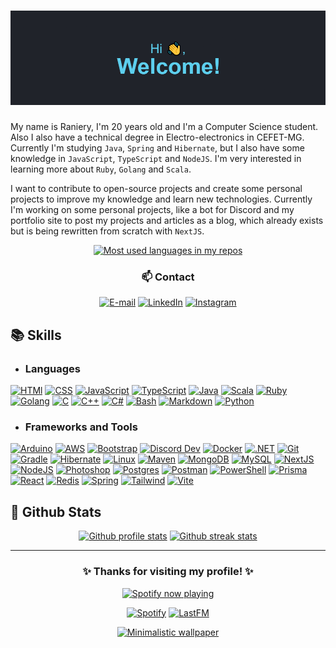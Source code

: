# [![My Skills](./header-en.png)](https://github.com/khalby786/REHeader)

My name is Raniery, I'm 20 years old and I'm a Computer Science student. Also
I also have a technical degree in Electro-electronics in CEFET-MG. Currently I'm studying
`Java`, `Spring` and `Hibernate`, but I also have some knowledge in `JavaScript`,
`TypeScript` and `NodeJS`. I'm very interested in learning more about
`Ruby`, `Golang` and `Scala`.

I want to contribute to open-source projects and create some personal projects
to improve my knowledge and learn new technologies. Currently I'm
working on some personal projects, like a bot for Discord and my portfolio site
to post my projects and articles as a blog, which already exists but is being
rewritten from scratch with `NextJS`.

<div align="center">
  <a href="https://github.com/anuraghazra/github-readme-stats">
    <img
      src="https://github-readme-stats.vercel.app/api/top-langs/?username=Ranieeery&layout=compact&langs_count=10&text_color=ffffff&theme=react&hide_border=true&show_icons"
      alt="Most used languages in my repos"
      height="200em"/>
  </a>
  <h3> 📫 Contact </h3>

  [![E-mail](https://custom-icon-badges.demolab.com/badge/-Email-7E4798?style=for-the-badge&logo=mail.ru&logoColor=white)](mailto:raniery2003@hotmail.com)
  [![LinkedIn](https://custom-icon-badges.demolab.com/badge/-LinkedIn-0A66C2?style=for-the-badge&logo=linkedin)](https://www.linkedin.com/company/vacuumm/mycompany/)
  [![Instagram](https://custom-icon-badges.demolab.com/badge/-Instagram-E4405f?style=for-the-badge&logo=instagram&logoColor=white)](https://www.instagram.com/ranierygoulart/)
</div>

## 📚 Skills

- ### Languages

[![HTMl](https://skillicons.dev/icons?i=html)](https://developer.mozilla.org/docs/Web/HTML)
[![CSS](https://skillicons.dev/icons?i=css)](https://developer.mozilla.org/docs/Web/CSS)
[![JavaScript](https://skillicons.dev/icons?i=js)](https://developer.mozilla.org/docs/Web/JavaScript)
[![TypeScript](https://skillicons.dev/icons?i=ts)](https://www.typescriptlang.org/)
[![Java](https://skillicons.dev/icons?i=java)](https://www.java.com/)
[![Scala](https://skillicons.dev/icons?i=scala)](https://www.scala-lang.org/)
[![Ruby](https://skillicons.dev/icons?i=ruby)](https://www.ruby-lang.org/)
[![Golang](https://skillicons.dev/icons?i=go)](https://go.dev/)
[![C](https://skillicons.dev/icons?i=c)](https://www.iso.org/standard/74528.html)
[![C++](https://skillicons.dev/icons?i=cpp)](https://isocpp.org/)
[![C#](https://skillicons.dev/icons?i=cs)](https://learn.microsoft.com/en-us/dotnet/csharp/)
[![Bash](https://skillicons.dev/icons?i=bash)](https://www.gnu.org/software/bash/)
[![Markdown](https://skillicons.dev/icons?i=md)](https://daringfireball.net/projects/markdown/)
[![Python](https://skillicons.dev/icons?i=py)](https://www.python.org/)

- ### Frameworks and Tools

[![Arduino](https://skillicons.dev/icons?i=arduino)](https://www.arduino.cc/reference)
[![AWS](https://skillicons.dev/icons?i=aws)](https://aws.amazon.com/)
[![Bootstrap](https://skillicons.dev/icons?i=bootstrap)](https://getbootstrap.com/)
[![Discord Dev](https://skillicons.dev/icons?i=bots)](https://discord.com/developers/docs/intro)
[![Docker](https://skillicons.dev/icons?i=docker)](https://www.docker.com/)
[![.NET](https://skillicons.dev/icons?i=dotnet)](https://dotnet.microsoft.com/en-us/)
[![Git](https://skillicons.dev/icons?i=git)](https://git-scm.com/)
[![Gradle](https://skillicons.dev/icons?i=gradle)](https://gradle.org/)
[![Hibernate](https://skillicons.dev/icons?i=hibernate)](https://hibernate.org/)
[![Linux](https://skillicons.dev/icons?i=linux)](https://www.linux.org/)
[![Maven](https://skillicons.dev/icons?i=maven)](https://maven.apache.org/)
[![MongoDB](https://skillicons.dev/icons?i=mongodb)](https://www.mongodb.com/)
[![MySQL](https://skillicons.dev/icons?i=mysql)](https://www.mysql.com/)
[![NextJS](https://skillicons.dev/icons?i=nextjs)](https://nextjs.org/)
[![NodeJS](https://skillicons.dev/icons?i=nodejs)](https://nodejs.org/)
[![Photoshop](https://skillicons.dev/icons?i=ps)](https://www.adobe.com/br/products/photoshop.html)
[![Postgres](https://skillicons.dev/icons?i=postgres)](https://www.postgresql.org/)
[![Postman](https://skillicons.dev/icons?i=postman)](https://www.postman.com/)
[![PowerShell](https://skillicons.dev/icons?i=powershell)](https://learn.microsoft.com/en-us/powershell/)
[![Prisma](https://skillicons.dev/icons?i=prisma)](https://www.prisma.io/)
[![React](https://skillicons.dev/icons?i=react)](https://react.dev/)
[![Redis](https://skillicons.dev/icons?i=redis)](https://redis.io/docs/about/)
[![Spring](https://skillicons.dev/icons?i=spring)](https://spring.io/)
[![Tailwind](https://skillicons.dev/icons?i=tailwindcss)](https://tailwindcss.com/)
[![Vite](https://skillicons.dev/icons?i=vite)](https://vitejs.dev/)

## 📁 Github Stats

<div align='center'>
  <a href="https://github.com/anuraghazra/github-readme-stats">
    <img
      src="https://github-readme-stats.vercel.app/api?username=ranieeery&show_icons=true&text_color=ffffff&theme=react&count_private=true&hide_border=true"
      alt="Github profile stats"
      height="160em"/></a>
  <a href="https://github.com/denvercoder1/github-readme-streak-stats">
    <img
      src="https://streak-stats.demolab.com?user=Ranieeery&dates=ffffff&theme=react&date_format=j%20M%5B%20Y%5D&ring=ffffff&fire=61dafb&sideNums=ffffff&currStreakNum=ffffff&hide_border=true"
      alt="Github streak stats"
      height="160em"/></a>

---

### ✨ Thanks for visiting my profile! ✨

  <a href="https://open.spotify.com/user/21ewv2m2bdpfh7ce64v6x2dta?si=c7127d3e4d914957">
    <img
      src="https://spotify-github-profile.vercel.app/api/view?uid=21ewv2m2bdpfh7ce64v6x2dta&cover_image=true&theme=natemoo-re&bar_color=00d7f6&bar_color_cover=false"
      alt="Spotify now playing"
      height="100em"/>
  </a>

  [![Spotify](https://custom-icon-badges.demolab.com/badge/-Spotify-1DB954?style=for-the-badge&logo=spotify&logoColor=white)](https://open.spotify.com/user/21ewv2m2bdpfh7ce64v6x2dta?si=6f5b8c18e9a34553)
  [![LastFM](https://custom-icon-badges.demolab.com/badge/-Lastfm-D51007?style=for-the-badge&logo=last.fm&logoColor=white)](https://www.last.fm/pt/user/Raniery_)
  
  <a href="https://github.com/DenverCoder1/minimalistic-wallpaper-collection">
    <img
      src="https://minimalistic-wallpaper.demolab.com/?random"
      alt="Minimalistic wallpaper"
      height="350em"/>
  </a>
</div>
